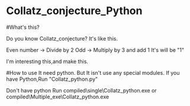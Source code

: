 # Collatz_conjecture_Python

#What's this?

Do you know Collatz_conjecture?
It's like this.

Even number → Divide by 2
Odd → Multiply by 3 and add 1
It's will be "1"

I'm interesting this,and make this.

#How to use
It need python.
But It isn't use any special modules.
If you have Python,Run "Collatz_python.py"

Don't have python
Run compiled\single\Collatz_python.exe
or compiled\Multiple_exe\Collatz_python.exe
